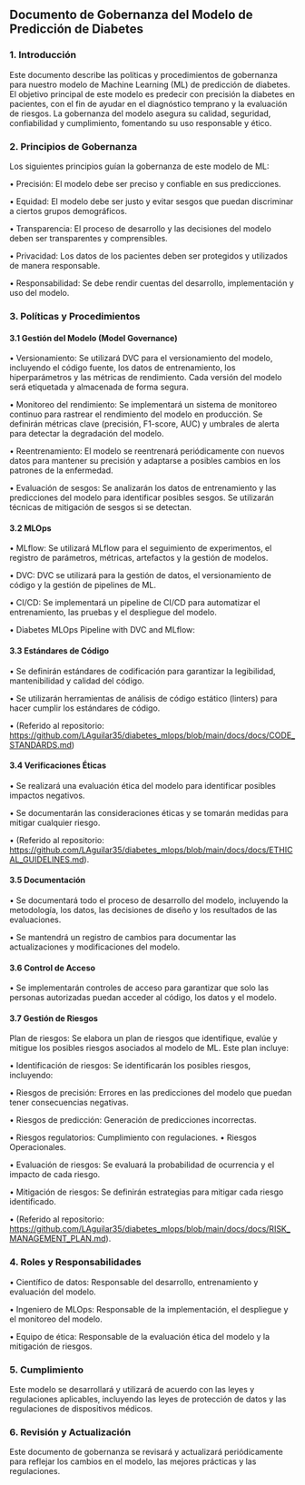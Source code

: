 ## Documento de Gobernanza del Modelo de Predicción de Diabetes

### 1. Introducción

Este documento describe las políticas y procedimientos de gobernanza para nuestro modelo de Machine Learning (ML) de predicción de diabetes. El objetivo principal de este modelo es predecir con precisión la diabetes en pacientes, con el fin de ayudar en el diagnóstico temprano y la evaluación de riesgos. La gobernanza del modelo asegura su calidad, seguridad, confiabilidad y cumplimiento, fomentando su uso responsable y ético.

### 2. Principios de Gobernanza

Los siguientes principios guían la gobernanza de este modelo de ML:

•	Precisión: El modelo debe ser preciso y confiable en sus predicciones.

•	Equidad: El modelo debe ser justo y evitar sesgos que puedan discriminar a ciertos grupos demográficos.

•	Transparencia: El proceso de desarrollo y las decisiones del modelo deben ser transparentes y comprensibles.

•	Privacidad: Los datos de los pacientes deben ser protegidos y utilizados de manera responsable.

•	Responsabilidad: Se debe rendir cuentas del desarrollo, implementación y uso del modelo.

### 3. Políticas y Procedimientos

#### 3.1 Gestión del Modelo (Model Governance)

•	Versionamiento: Se utilizará DVC para el versionamiento del modelo, incluyendo el código fuente, los datos de entrenamiento, los hiperparámetros y las métricas de rendimiento. Cada versión del modelo será etiquetada y almacenada de forma segura.

•	Monitoreo del rendimiento: Se implementará un sistema de monitoreo continuo para rastrear el rendimiento del modelo en producción. Se definirán métricas clave (precisión, F1-score, AUC) y umbrales de alerta para detectar la degradación del modelo.

•	Reentrenamiento: El modelo se reentrenará periódicamente con nuevos datos para mantener su precisión y adaptarse a posibles cambios en los patrones de la enfermedad.

•	Evaluación de sesgos: Se analizarán los datos de entrenamiento y las predicciones del modelo para identificar posibles sesgos. Se utilizarán técnicas de mitigación de sesgos si se detectan.

#### 3.2 MLOps

•	MLflow: Se utilizará MLflow para el seguimiento de experimentos, el registro de parámetros, métricas, artefactos y la gestión de modelos.

•	DVC: DVC se utilizará para la gestión de datos, el versionamiento de código y la gestión de pipelines de ML.

•	CI/CD: Se implementará un pipeline de CI/CD para automatizar el entrenamiento, las pruebas y el despliegue del modelo.

•	Diabetes MLOps Pipeline with DVC and MLflow:

 

#### 3.3 Estándares de Código

•	Se definirán estándares de codificación para garantizar la legibilidad, mantenibilidad y calidad del código.

•	Se utilizarán herramientas de análisis de código estático (linters) para hacer cumplir los estándares de código.

•	(Referido al repositorio: https://github.com/LAguilar35/diabetes_mlops/blob/main/docs/docs/CODE_STANDARDS.md)

#### 3.4 Verificaciones Éticas

•	Se realizará una evaluación ética del modelo para identificar posibles impactos negativos.

•	Se documentarán las consideraciones éticas y se tomarán medidas para mitigar cualquier riesgo.

•	(Referido al repositorio: https://github.com/LAguilar35/diabetes_mlops/blob/main/docs/docs/ETHICAL_GUIDELINES.md).

#### 3.5 Documentación

•	Se documentará todo el proceso de desarrollo del modelo, incluyendo la metodología, los datos, las decisiones de diseño y los resultados de las evaluaciones.

•	Se mantendrá un registro de cambios para documentar las actualizaciones y modificaciones del modelo.

#### 3.6 Control de Acceso

•	Se implementarán controles de acceso para garantizar que solo las personas autorizadas puedan acceder al código, los datos y el modelo.

#### 3.7 Gestión de Riesgos

Plan de riesgos: Se elabora un plan de riesgos que identifique, evalúe y mitigue los posibles riesgos asociados al modelo de ML.
Este plan incluye:

•	Identificación de riesgos: Se identificarán los posibles riesgos, incluyendo:

•	Riesgos de precisión: Errores en las predicciones del modelo que puedan tener consecuencias negativas.

•	Riesgos de predicción: Generación de predicciones incorrectas.

•	Riesgos regulatorios: Cumplimiento con regulaciones.
•	Riesgos Operacionales.

•	Evaluación de riesgos: Se evaluará la probabilidad de ocurrencia y el impacto de cada riesgo.

•	Mitigación de riesgos: Se definirán estrategias para mitigar cada riesgo identificado.

•	(Referido al repositorio: https://github.com/LAguilar35/diabetes_mlops/blob/main/docs/docs/RISK_MANAGEMENT_PLAN.md).

### 4. Roles y Responsabilidades

•	Científico de datos: Responsable del desarrollo, entrenamiento y evaluación del modelo.

•	Ingeniero de MLOps: Responsable de la implementación, el despliegue y el monitoreo del modelo.

•	Equipo de ética: Responsable de la evaluación ética del modelo y la mitigación de riesgos.

### 5. Cumplimiento

Este modelo se desarrollará y utilizará de acuerdo con las leyes y regulaciones aplicables, incluyendo las leyes de protección de datos y las regulaciones de dispositivos médicos.

### 6. Revisión y Actualización

Este documento de gobernanza se revisará y actualizará periódicamente para reflejar los cambios en el modelo, las mejores prácticas y las regulaciones.
